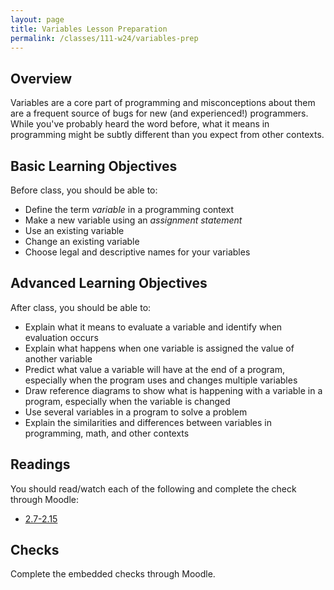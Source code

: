 ```yaml
---
layout: page
title: Variables Lesson Preparation
permalink: /classes/111-w24/variables-prep
---
```


## Overview
Variables are a core part of programming and misconceptions about them are a frequent source of bugs for new (and experienced!) programmers.
While you've probably heard the word before, what it means in programming might be subtly different than you expect from other contexts.

## Basic Learning Objectives
Before class, you should be able to:

* Define the term *variable* in a programming context
* Make a new variable using an *assignment statement*
* Use an existing variable
* Change an existing variable
* Choose legal and descriptive names for your variables

## Advanced Learning Objectives
After class, you should be able to:

* Explain what it means to evaluate a variable and identify when evaluation occurs
* Explain what happens when one variable is assigned the value of another variable 
* Predict what value a variable will have at the end of a program, especially when the program uses and changes multiple variables
* Draw reference diagrams to show what is happening with a variable in a program, especially when the variable is changed
* Use several variables in a program to solve a problem
* Explain the similarities and differences between variables in programming, math, and other contexts

## Readings
You should read/watch each of the following and complete the check through Moodle:

* [2.7-2.15](https://moodle.carleton.edu/mod/lti/view.php?id=903017)

## Checks
Complete the embedded checks through Moodle.